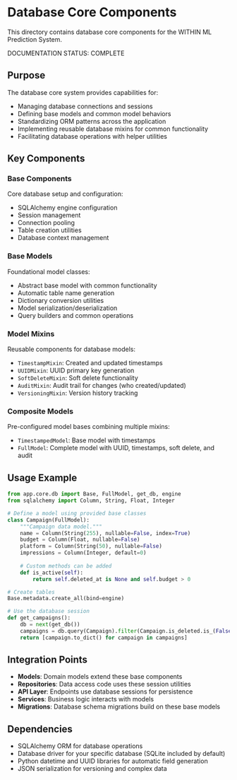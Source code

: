 # Database Core Components

This directory contains database core components for the WITHIN ML Prediction System.

DOCUMENTATION STATUS: COMPLETE

## Purpose

The database core system provides capabilities for:
- Managing database connections and sessions
- Defining base models and common model behaviors
- Standardizing ORM patterns across the application
- Implementing reusable database mixins for common functionality
- Facilitating database operations with helper utilities

## Key Components

### Base Components

Core database setup and configuration:
- SQLAlchemy engine configuration
- Session management
- Connection pooling
- Table creation utilities
- Database context management

### Base Models

Foundational model classes:
- Abstract base model with common functionality
- Automatic table name generation
- Dictionary conversion utilities
- Model serialization/deserialization
- Query builders and common operations

### Model Mixins

Reusable components for database models:
- `TimestampMixin`: Created and updated timestamps
- `UUIDMixin`: UUID primary key generation
- `SoftDeleteMixin`: Soft delete functionality
- `AuditMixin`: Audit trail for changes (who created/updated)
- `VersioningMixin`: Version history tracking

### Composite Models

Pre-configured model bases combining multiple mixins:
- `TimestampedModel`: Base model with timestamps
- `FullModel`: Complete model with UUID, timestamps, soft delete, and audit

## Usage Example

```python
from app.core.db import Base, FullModel, get_db, engine
from sqlalchemy import Column, String, Float, Integer

# Define a model using provided base classes
class Campaign(FullModel):
    """Campaign data model."""
    name = Column(String(255), nullable=False, index=True)
    budget = Column(Float, nullable=False)
    platform = Column(String(50), nullable=False)
    impressions = Column(Integer, default=0)
    
    # Custom methods can be added
    def is_active(self):
        return self.deleted_at is None and self.budget > 0

# Create tables
Base.metadata.create_all(bind=engine)

# Use the database session
def get_campaigns():
    db = next(get_db())
    campaigns = db.query(Campaign).filter(Campaign.is_deleted.is_(False)).all()
    return [campaign.to_dict() for campaign in campaigns]
```

## Integration Points

- **Models**: Domain models extend these base components
- **Repositories**: Data access code uses these session utilities
- **API Layer**: Endpoints use database sessions for persistence
- **Services**: Business logic interacts with models
- **Migrations**: Database schema migrations build on these base models

## Dependencies

- SQLAlchemy ORM for database operations
- Database driver for your specific database (SQLite included by default)
- Python datetime and UUID libraries for automatic field generation
- JSON serialization for versioning and complex data 
